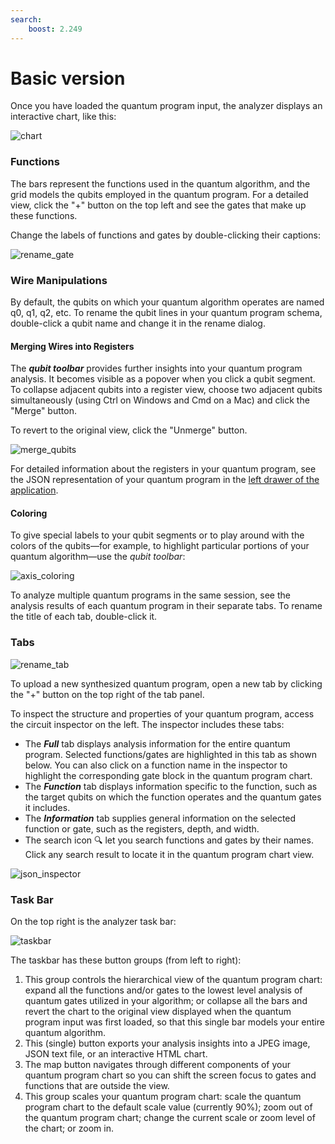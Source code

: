 ```yaml
---
search:
    boost: 2.249
---
```


# Basic version

Once you have loaded the quantum program input, the analyzer displays an interactive chart, like this:

![chart](../../../resources/knapsack_1_tab.png)

### Functions

The bars represent the functions used in the quantum algorithm, and the grid models the qubits employed in the quantum program. For a detailed view, click the "+" button on the top left and see the gates that make up these functions.

Change the labels of functions and gates by double-clicking their captions:

![rename_gate](../../resources/gate_rename.mov.gif)

### Wire Manipulations

By default, the qubits on which your quantum algorithm operates are named q0, q1, q2, etc. To rename the qubit lines in your quantum program schema, double-click a qubit name and change it in the rename dialog.

#### Merging Wires into Registers

The **_qubit toolbar_** provides further insights into your quantum program analysis. It becomes visible as a popover when you click a qubit segment. To collapse adjacent qubits into a register view, choose two adjacent qubits simultaneously (using Ctrl on Windows and Cmd on a Mac) and click the "Merge" button.

To revert to the original view, click the "Unmerge" button.

![merge_qubits](../../../resources/qubit%20merge.gif)

For detailed information about the registers in your quantum program, see the JSON representation of your quantum program in the [left drawer of the application](#left-drawer).

#### Coloring

To give special labels to your qubit segments or to play around with the colors of the qubits—for example, to highlight particular portions of your quantum algorithm—use the _qubit toolbar_:

![axis_coloring](../../../resources/qubit%20toolbar.gif)

To analyze multiple quantum programs in the same session, see the analysis results of each quantum program in their separate tabs. To rename the title of each tab, double-click it.

### Tabs

![rename_tab](../../../resources/rename_tab.mov.gif)

To upload a new synthesized quantum program, open a new tab by clicking the "+" button on the top right of the tab panel.

<span id="left-drawer">To inspect the structure and properties of your quantum program, access the circuit inspector on the left. The inspector includes these tabs:</span>

-   The **_Full_** tab displays analysis information for the entire quantum program. Selected functions/gates are highlighted in this tab as shown below. You can also click on a function name in the inspector to highlight the corresponding gate block in the quantum program chart.
-   The **_Function_** tab displays information specific to the function, such as the target qubits on which the function operates and the quantum gates it includes.
-   The **_Information_** tab supplies general information on the selected function or gate, such as the registers, depth, and width.
-   The search icon &#x1F50D; let you search functions and gates by their names. Click any search result to locate it in the quantum program chart view.

![json_inspector](../../../resources/json_inspector.gif)

### Task Bar

On the top right is the analyzer task bar:

![taskbar](../../../resources/taskbar.png)

The taskbar has these button groups (from left to right):

1. This group controls the hierarchical view of the quantum program chart: expand all the functions and/or gates to the lowest level analysis of quantum gates utilized in your algorithm; or collapse all the bars and revert the chart to the original view displayed when the quantum program input was first loaded, so that this single bar models your entire quantum algorithm.
2. This (single) button exports your analysis insights into a JPEG image, JSON text file, or an interactive HTML chart.
3. The map button navigates through different components of your quantum program chart so you can shift the screen focus to gates and functions that are outside the view.
4. This group scales your quantum program chart: scale the quantum program chart to the default scale value (currently 90%); zoom out of the quantum program chart; change the current scale or zoom level of the chart; or zoom in.
